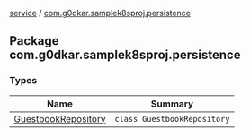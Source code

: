 [service](../index.md) / [com.g0dkar.samplek8sproj.persistence](./index.md)

## Package com.g0dkar.samplek8sproj.persistence

### Types

| Name | Summary |
|---|---|
| [GuestbookRepository](-guestbook-repository/index.md) | `class GuestbookRepository` |

